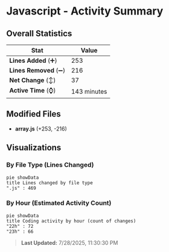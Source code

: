 # Javascript - Activity Summary 

## Overall Statistics

| Stat                   | Value                                                             |
| ---------------------- | ----------------------------------------------------------------- |
| **Lines Added** (➕)   | 253                                          |
| **Lines Removed** (➖) | 216                                        |
| **Net Change** (↕)    | 37                |
| **Active Time** (⌚)   | 143 minutes |


## Modified Files
- **array.js** (+253, -216)

## Visualizations

### By File Type (Lines Changed)

```mermaid
pie showData
title Lines changed by file type
".js" : 469
```

### By Hour (Estimated Activity Count)

```mermaid
pie showData
title Coding activity by hour (count of changes)
"22h" : 72
"23h" : 66
```


> **Last Updated:** 7/28/2025, 11:30:30 PM